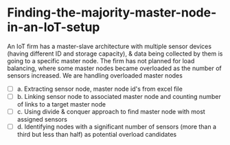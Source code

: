 # Finding-the-majority-master-node-in-an-IoT-setup
An IoT firm has a master-slave architecture with multiple sensor devices (having different ID and storage capacity), &amp; data being collected by them is going to a specific master node. The firm has not planned for load balancing, where some master nodes became overloaded as the number of sensors increased. We are handling overloaded master nodes
- [ ] a. Extracting sensor node, master node id's from excel file
- [ ] b. Linking sensor node to associated master node and counting number of links to a target master node
- [ ] c. Using divide & conquer approach to find master node with most assigned sensors
- [ ] d. Identifying nodes with a significant number of sensors (more than a third but less than half) as potential overload candidates
